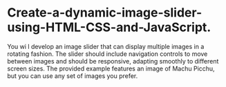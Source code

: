 # Create-a-dynamic-image-slider-using-HTML-CSS-and-JavaScript.
 You wi l develop an image slider that can display multiple images in a rotating fashion. The slider should  include navigation controls to move between images and should be responsive, adapting smoothly to  different screen sizes. The provided example features an image of Machu Picchu, but you can use any set  of images you prefer.
